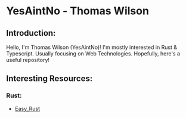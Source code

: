 # YesAintNo - Thomas Wilson

## Introduction: 

Hello, I'm Thomas Wilson (YesAintNo)!
I'm mostly interested in Rust & Typescript. Usually focusing on Web Technologies.
Hopefully, here's a useful repository!

## Interesting Resources:

### Rust:
- [Easy_Rust](https://github.com/Dhghomon/easy_rust)

